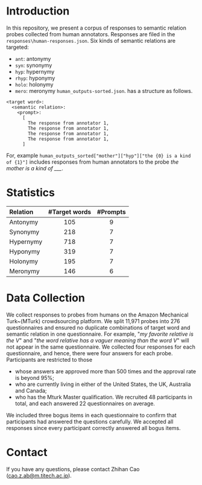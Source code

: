 # Introduction
In this repository, we present a corpus of responses to semantic relation probes collected from human annotators.
Responses are filed in the `responses\human-responses.json`.
Six kinds of semantic relations are targeted:
- `ant`: antonymy
- `syn`: synonymy
- `hyp`: hypernymy
- `rhyp`: hyponymy
- `holo`: holonymy
- `mero`: meronymy
`human_outputs-sorted.json`. has a structure as follows.
```
<target word>:
  <semantic relation>:
    <prompt>:
      [
        The response from annotator 1,
        The response from annotator 1,
        The response from annotator 1,
        The response from annotator 1,
      ]

```
For, example `human_outputs_sorted["mother"]["hyp"]["the {0} is a kind of {1}"]` includes responses from human annotators to the probe *the mother is a kind of ___*.

# Statistics
|  Relation   | #Target words  | #Prompts |
|  :----  | :----:  | :----: |
| Antonymy  | 105 | 9 |
| Synonymy  | 218 | 7 |
| Hypernymy | 718 | 7 |
| Hyponymy  | 319 | 7 |
| Holonymy  | 195 | 7 |
| Meronymy  | 146 | 6 |

# Data Collection
We collect responses to probes from humans on the Amazon Mechanical Turk~(MTurk) crowdsourcing platform. 
We split 11,971 probes into 276 questionnaires and ensured no duplicate combinations of target word and semantic relation in one questionnaire. 
For example, "*my favorite relative is the V*" and "*the word relative has a vaguer meaning than the word V*" will not appear in the same questionnaire.
We collected four responses for each questionnaire, and hence, there were four answers for each probe.
Participants are restricted to those
- whose answers are approved more than 500 times and the approval rate is beyond 95\%;
- who are currently living in either of the United States, the UK, Australia and Canada;
- who has the Mturk Master qualification.
We recruited 48 participants in total, and each answered 22 questionnaires on average. 

We included three bogus items in each questionnaire to confirm that participants had answered the questions carefully. 
We accepted all responses since every participant correctly answered all bogus items.

# Contact
If you have any questions, please contact Zhihan Cao (cao.z.ab@m.titech.ac.jp).
